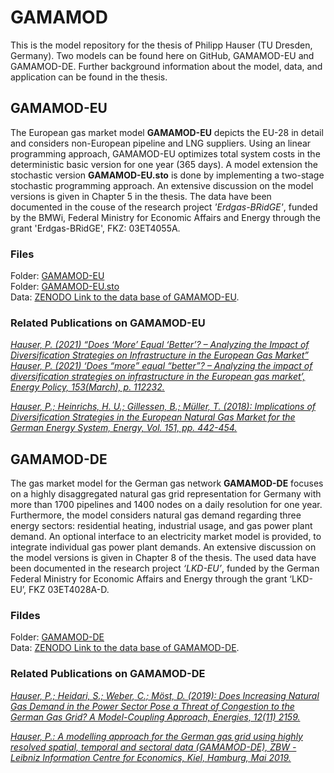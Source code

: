 # GAMAMOD
This is the model repository for the thesis of Philipp Hauser (TU Dresden, Germany).
Two models can be found here on GitHub, GAMAMOD-EU and GAMAMOD-DE. Further background information about the model, data, and application can be found in the thesis.
## GAMAMOD-EU  
The European gas market model **GAMAMOD-EU** depicts the EU-28 in detail and considers non-European pipeline and LNG suppliers. Using an linear programming approach, GAMAMOD-EU optimizes total system costs in the deterministic basic version for one year (365 days). A model extension the stochastic version **GAMAMOD-EU.sto** is done by implementing a two-stage stochastic programming approach. An extensive discussion on the model versions is given in Chapter 5 in the thesis. The data have been documented in the couse of the research project *'Erdgas-BRidGE'*, funded by the BMWi, Federal Ministry for Economic Affairs and Energy through the grant 'Erdgas-BRidGE', FKZ: 03ET4055A.

### Files  
Folder: [GAMAMOD-EU](https://github.com/PhilippHauser/GAMAMOD/tree/main/GAMAMOD-EU)  
Folder: [GAMAMOD-EU.sto](https://github.com/PhilippHauser/GAMAMOD/tree/main/GAMAMOD-EU.sto)  
Data: [ZENODO Link to the data base of GAMAMOD-EU](https://doi.org/10.5281/zenodo.3923862).

### Related Publications on GAMAMOD-EU  
[*Hauser, P. (2021) “Does ‘More’ Equal ‘Better’? – Analyzing the Impact of Diversification Strategies on Infrastructure in the European Gas Market” Hauser, P. (2021) ‘Does “more” equal “better”? – Analyzing the impact of diversification strategies on infrastructure in the European gas market’, Energy Policy, 153(March), p. 112232.*](https://doi.org/10.1016/j.enpol.2021.112232)  

[*Hauser, P.; Heinrichs, H. U.; Gillessen, B.; Müller, T. (2018): Implications of Diversification Strategies in the European Natural Gas Market for the German Energy System, Energy, Vol. 151, pp.  442-454.*](https://doi.org/10.1016/j.energy.2018.03.065)

## GAMAMOD-DE
The gas market model for the German gas network **GAMAMOD-DE** focuses on a highly disaggregated natural gas grid representation for Germany with more than 1700 pipelines and 1400 nodes on a daily resolution for one year. Furthermore, the model considers natural gas demand regarding three energy sectors: residential heating, industrial usage, and gas power plant demand. An optional interface to an electricity market model is provided, to integrate individual gas power plant demands. An extensive discussion on the model versions is given in Chapter 8 of the thesis. The used data have been documented in the research project *‘LKD-EU’*, funded by the German Federal Ministry for Economic Affairs and Energy through the grant ‘LKD-EU’, FKZ 03ET4028A-D.  

### Fildes

Folder: [GAMAMOD-DE](https://github.com/PhilippHauser/GAMAMOD/tree/main/GAMAMOD-DE)  
Data: [ZENODO Link to the data base of GAMAMOD-DE](https://doi.org/10.5281/zenodo.1044463). 

### Related Publications on GAMAMOD-DE  
[*Hauser, P.; Heidari, S.; Weber, C.; Möst, D. (2019): Does Increasing Natural Gas Demand in the Power Sector Pose a Threat of Congestion to the German Gas Grid? A Model-Coupling Approach, Energies, 12(11) 2159.*](https://doi.org/10.3390/en12112159)

[*Hauser, P.: A modelling approach for the German gas grid using highly resolved spatial, temporal and sectoral data (GAMAMOD-DE), ZBW - Leibniz Information Centre for Economics, Kiel, Hamburg, Mai 2019.*](http://hdl.handle.net/10419/197000)
